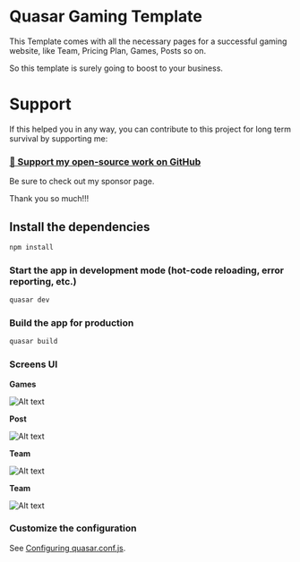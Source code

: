 # Quasar Gaming Template


This Template comes with all the necessary pages for a successful gaming website, like Team, Pricing Plan, Games, Posts so on.

So this template is surely going to boost to your business.   


# Support

If this helped you in any way, you can contribute to this project for long term survival by supporting me:

### [💜 Support my open-source work on GitHub](https://github.com/sponsors/pratik227)

Be sure to check out my sponsor page.

Thank you so much!!!


## Install the dependencies
```bash
npm install
```

### Start the app in development mode (hot-code reloading, error reporting, etc.)
```bash
quasar dev
```


### Build the app for production
```bash
quasar build
```

### Screens UI

**Games**

![Alt text](src/assets/Upcoming_Game.png?raw=true "Screenshot")

**Post**

![Alt text](src/assets/Post.png?raw=true "Screenshot")

**Team**

![Alt text](src/assets/Team.png?raw=true "Screenshot")

**Team**

![Alt text](src/assets/Pricing.png?raw=true "Screenshot")

### Customize the configuration
See [Configuring quasar.conf.js](https://quasar.dev/quasar-cli/quasar-conf-js).


